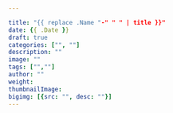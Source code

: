 ```yaml
---

title: "{{ replace .Name "-" " " | title }}"
date: {{ .Date }}
draft: true
categories: ["", ""]
description: ""
image: ""
tags: ["",""]
author: ""
weight: 
thumbnailImage: 
bigimg: [{src: "", desc: ""}]
---
```


<!--more-->

